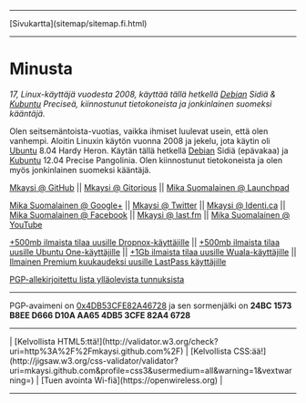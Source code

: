 <!DOCTYPE html> 
<html>
<head>
<meta charset="UTF-8" />
<meta name="description" content="Hiukan tietoa minusta ja linkkejä sosiaalisen median tunnuksiini sekä viittauslinkkejä, jotka antavat sinulle (ja minulle) enemmän tilaa (tai mitä tahansa antavatkin) eri palveluissa :)" />
<meta name="keywords" content="about,me,Mkaysi,Mika,Suomalainen,GitHub,Gitorious,Google,Twitter,Identi.ca,Facebook,Last.fm,YouTube,Debian,Ubuntu,Linux,computers,Dropbox,Ubuntu,one,u1,Lacie,Wuala,valid,HTML5,referral,promo,code,kelvollinen,viittaus,koodi" />
<meta name="author" content="Mika Suomalainen" />
<link rel="canonical" href="http://mkaysi.github.com/index.fi.html">
<title>Mkaysin kotisivu</title>
<link rel="stylesheet" type="text/css" href="tyyli.css" />
</head>
<hr/>
[Sivukartta](sitemap/sitemap.fi.html)
<hr/>

# Minusta

<em>17, Linux-käyttäjä vuodesta 2008, käyttää tällä hetkellä [Debian] Sidiä & [Kubuntu] Preciseä, kiinnostunut tietokoneista ja jonkinlainen suomeksi kääntäjä.</em>

<!-- Nyt se on jossakin, josta voin kopioida sen sosiaalisiin medioihin :D -->
<!-- Miksi minä suomennan myös kommentteja? -->

Olen seitsemäntoista-vuotias, vaikka ihmiset luulevat usein, että olen vanhempi. Aloitin Linuxin käytön vuonna 2008 ja jekelu, jota käytin oli [Ubuntu] 8.04 Hardy Heron. Käytän tällä hetkellä [Debian] Sidiä (epävakaa) ja [Kubuntu] 12.04 Precise Pangolinia. Olen kiinnostunut tietokoneista ja olen myös jonkinlainen suomeksi kääntäjä.

[Debian]:http://www.debian.org/
[Kubuntu]:http://www.kubuntu.org/
[Ubuntu]:http://www.ubuntu.com/

<a href="https://github.com/Mkaysi" >Mkaysi @ GitHub</a> || <a href="https://gitorious.org/~mkaysi" >Mkaysi @ Gitorious</a> || <a href="https://launchpad.net/~mkaysi" >Mika Suomalainen @ Launchpad</a> 

<a href="https://plus.google.com/113787158024729598288/posts" >Mika Suomalainen @ Google+</a> || <a href="https://twitter.com/Mkaysi" >Mkaysi @ Twitter</a> || <a href="https://identi.ca/mkaysi" >Mkaysi @ Identi.ca</a> || <a href="https://www.facebook.com/mika.suomalainen" >Mika Suomalainen @ Facebook</a> || <a href="http://www.last.fm/user/Mkaysi" >Mkaysi @ last.fm</a> || <a href="https://www.youtube.com/user/Mkaysi1" >Mika Suomalainen @ YouTube</a>

<a href="http://db.tt/y7fPYse" >+500mb ilmaista tilaa uusille Dropnox-käyttäjille</a> || <a href="https://one.ubuntu.com/referrals/referee/386817/" >+500mb ilmaista tilaa uusille Ubuntu One-käyttäjille</a> || <a href="http://www.wuala.com/referral/KBM7654P7HB37KBN4MCF" > +1Gb ilmaista tilaa uusille Wuala-käyttäjille</a> || <a href="https://lastpass.com/f?884346" > Ilmainen Premium kuukaudeksi uusille LastPass käyttäjille </a>

[PGP-allekirjoitettu lista ylläolevista tunnuksista](socialmedia.txt)

<hr/>

PGP-avaimeni on [0x4DB53CFE82A46728] ja sen sormenjälki on <strong>24BC 1573 B8EE D666 D10A  AA65 4DB5 3CFE 82A4 6728</strong>

[0x4DB53CFE82A46728]:PGP/0x82A46728.txt

<hr/>
<p>
| [Kelvollista HTML5:ttä!](http://validator.w3.org/check?uri=http%3A%2F%2Fmkaysi.github.com%2F) |
[Kelvollista CSS:ää!](http://jigsaw.w3.org/css-validator/validator?uri=mkaysi.github.com&profile=css3&usermedium=all&warning=1&vextwarning=) |
[Tuen avointa Wi-fiä](https://openwireless.org) |
</p>
<hr/>
</body>
</HTML>
